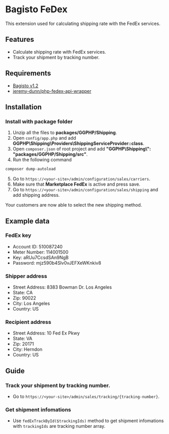# Bagisto FeDex
This extension used for calculating shipping rate with the FedEx services.
## Features
- Calculate shipping rate with FedEx services.
- Track your shipment by tracking number.
## Requirements
- [Bagisto v1.2](https://github.com/bagisto/bagisto)
- [jeremy-dunn/php-fedex-api-wrapper](https://packagist.org/packages/jeremy-dunn/php-fedex-api-wrapper)

## Installation

### Install with package folder
1. Unzip all the files to **packages/GGPHP/Shipping**.
2. Open `config/app.php` and add **GGPHP\Shipping\Providers\ShippingServiceProvider::class**.
3. Open `composer.json` of root project and add **"GGPHP\\Shipping\\": "packages/GGPHP/Shipping/src"**.
4. Run the following command
```php
composer dump-autoload
```
5. Go to `https://<your-site>/admin/configuration/sales/carriers`.
6. Make sure that **Marketplace FedEx** is active and press save.
7. Go to `https://<your-site>/admin/configuration/sales/shipping` and add shipping address.

Your customers are now able to select the new shipping method.

## Example data

### FedEx key
- Account ID: 510087240
- Meter Number: 114001500
- Key: aRUu7CcsdSAn9NgB
- Password: mjz590b4Slv0vJEFXeWKnkiv8

### Shipper address
- Street Address: 8383 Bowman Dr. Los Angeles
- State: CA
- Zip: 90022
- City: Los Angeles
- Country: US

### Recipient address
- Street Address: 10 Fed Ex Pkwy
- State: VA
- Zip: 20171
- City: Herndon
- Country: US

## Guide

### Track your shipment by tracking number.
- Go to `https://<your-site>/admin/sales/tracking/{tracking-number}`.

### Get shipment infomations
- Use `fedExTrackById($trackingIds)` method to get shipment infomations with `trackingIds` are tracking number array.
